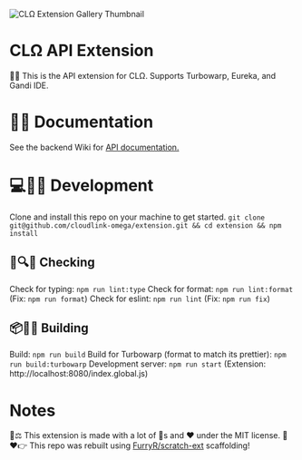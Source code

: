 ![CLΩ Extension Gallery Thumbnail](https://github.com/cloudlink-omega/extension/assets/12957745/ae16bce0-d300-485a-bfb0-1fbb5331e7a5)

# CLΩ API Extension
🦆👋 This is the API extension for CLΩ. Supports Turbowarp, Eureka, and Gandi IDE.

# 📝🦆 Documentation
See the backend Wiki for [API documentation.](https://github.com/cloudlink-omega/backend/wiki/API)

# 💻🔨🦆 Development
Clone and install this repo on your machine to get started.
`git clone git@github.com/cloudlink-omega/extension.git && cd extension && npm install`

## 📝🔍🦆 Checking
Check for typing: `npm run lint:type`
Check for format: `npm run lint:format` (Fix: `npm run format`)
Check for eslint: `npm run lint` (Fix: `npm run fix`)

## 📦🔨🦆 Building
Build: `npm run build`
Build for Turbowarp (format to match its prettier): `npm run build:turbowarp`
Development server: `npm run start` (Extension: http://localhost:8080/index.global.js)

# Notes
🦆⚖️ This extension is made with a lot of 🦆s and ❤️ under the MIT license.
🦆❤️👉 This repo was rebuilt using [FurryR/scratch-ext](https://github.com/FurryR/scratch-ext/tree/main) scaffolding!